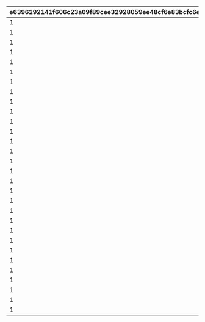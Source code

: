 |e6396292141f606c23a09f89cee32928059ee48cf6e83bcfc6e47f6ec981dfaa|46c551a832c004f5719b818d2b19ab19403502e124f1b4393639c8d34ce89e54|b1c27def9b43f331849a7a20f253baffbed38d1f1778fecfe94e86ac6328f3a4|dd484f40b1013cd79eb7e16e30fa3bec8f9439e03b3426a7ca7061bc0036d7d7|5c3a9fc9a4735e9fec7c4a938f17616718e6fdd5906bf9c6ef36921691e4029b|575a6602622a838d4f7af728b677fe5d84b34df0682a63f7df70501650405f8e|e5f664ff0ba8a66138edc5ac9ebb2d08b502f3296e0ccb20f31df4d2845a852b|
| --- | --- | --- | --- | --- | --- | --- |
|1|1|105|105|3|2|105|
|1|2|105|120|3|2|120|
|1|3|100|120|3|2|100|
|1|4|105|120|3|2|120|
|1|5|105|120|3|2|105|
|1|6|100|105|3|2|100|
|1|7|120|105|3|2|100|
|1|8|100|105|3|2|100|
|1|9|105|120|3|2|120|
|1|10|120|105|3|2|100|
|1|11|100|100|3|2|105|
|1|12|105|120|3|2|120|
|1|13|105|105|3|2|105|
|1|14|105|105|3|2|120|
|1|15|120|120|3|2|120|
|1|16|100|100|3|2|100|
|1|17|120|120|3|2|105|
|1|18|120|105|3|2|120|
|1|19|105|100|3|2|105|
|1|20|100|105|3|2|105|
|1|21|100|100|3|2|105|
|1|22|120|120|3|2|120|
|1|23|105|100|3|2|100|
|1|24|120|120|3|2|120|
|1|25|105|120|3|2|105|
|1|26|100|100|3|2|100|
|1|27|100|100|3|2|100|
|1|28|100|100|3|2|100|
|1|29|120|120|3|2|120|
|1|30|105|105|3|2|120|